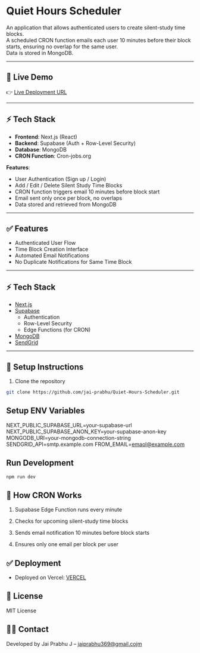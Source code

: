 # Quiet Hours Scheduler

An application that allows authenticated users to create silent-study time blocks.  
A scheduled CRON function emails each user 10 minutes before their block starts, ensuring no overlap for the same user.  
Data is stored in MongoDB.

---

## 🚀 Live Demo

👉 [Live Deployment URL](https://quiet-hours-scheduler-jade.vercel.app/)

---

## ⚡ Tech Stack

- **Frontend**: Next.js (React)
- **Backend**: Supabase (Auth + Row-Level Security)
- **Database**: MongoDB
- **CRON Function**: Cron-jobs.org


**Features**:
- User Authentication (Sign up / Login)
- Add / Edit / Delete Silent Study Time Blocks
- CRON function triggers email 10 minutes before block start
- Email sent only once per block, no overlaps
- Data stored and retrieved from MongoDB

---

## ✅ Features

- Authenticated User Flow
- Time Block Creation Interface
- Automated Email Notifications  
- No Duplicate Notifications for Same Time Block  

---

## ⚡ Tech Stack

- [Next.js](https://nextjs.org/)
- [Supabase](https://supabase.com/)
  - Authentication
  - Row-Level Security
  - Edge Functions (for CRON)
- [MongoDB](https://www.mongodb.com/)
- [SendGrid](https://sendgrid.com/en-us)

---

## 🧱 Setup Instructions

1. Clone the repository  
```bash
git clone https://github.com/jai-prabhu/Quiet-Hours-Scheduler.git
```
## Setup ENV Variables
NEXT_PUBLIC_SUPABASE_URL=your-supabase-url
NEXT_PUBLIC_SUPABASE_ANON_KEY=your-supabase-anon-key
MONGODB_URI=your-mongodb-connection-string
SENDGRID_API=smtp.example.com
FROM_EMAIL=emaol@example.com

## Run Development

```bash
npm run dev
```

## 📖 How CRON Works

1. Supabase Edge Function runs every minute

2. Checks for upcoming silent-study time blocks

3. Sends email notification 10 minutes before block starts

4. Ensures only one email per block per user

## ✅ Deployment

- Deployed on Vercel:
[VERCEL](https://quiet-hours-scheduler-jade.vercel.app/)

## 📜 License

MIT License

## 👨‍💻 Contact

Developed by Jai Prabhu J – jaiprabhu369@gmail.cojm
